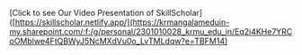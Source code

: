 [Click to see Our Video Presentation of SkillScholar]([https://skillscholar.netlify.app/](https://krmangalameduin-my.sharepoint.com/:f:/g/personal/2301010028_krmu_edu_in/Eq2i4KHe7YRCoOMblwe4FtQBWyJ5NcMXdVu0o_LvTMLdqw?e=TBFM14)
